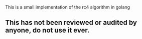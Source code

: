 This is a small implementation of the rc4 algorithm in golang

## This has not been reviewed or audited by anyone, do not use it ever.